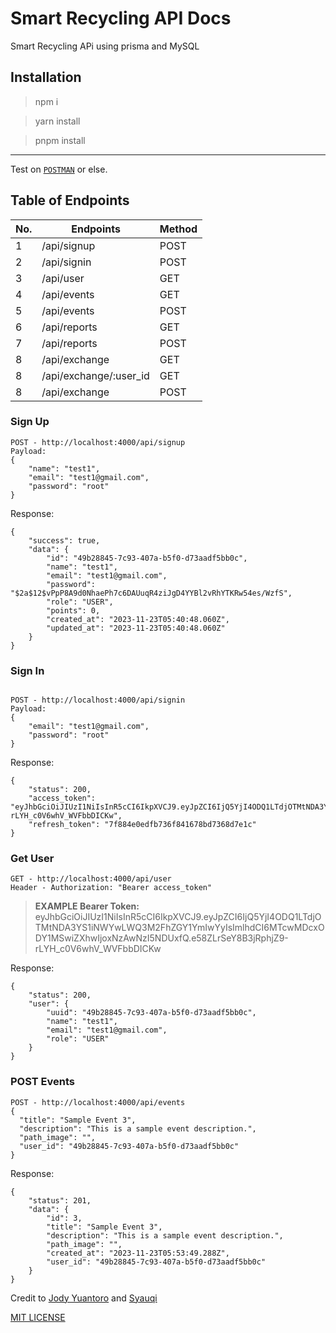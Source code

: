 # Smart Recycling API Docs

Smart Recycling APi using prisma and MySQL

## Installation

> npm i

> yarn install

> pnpm install

---

Test on [`POSTMAN`](https://www.postman.com/) or else.

## Table of Endpoints

| No. | Endpoints              | Method |
| --- | ---------------------- | ------ |
| 1   | /api/signup            | POST   |
| 2   | /api/signin            | POST   |
| 3   | /api/user              | GET    |
| 4   | /api/events            | GET    |
| 5   | /api/events            | POST   |
| 6   | /api/reports           | GET    |
| 7   | /api/reports           | POST   |
| 8   | /api/exchange          | GET    |
| 8   | /api/exchange/:user_id | GET    |
| 8   | /api/exchange          | POST   |

### Sign Up

```
POST - http://localhost:4000/api/signup
Payload:
{
    "name": "test1",
    "email": "test1@gmail.com",
    "password": "root"
}
```

Response:

```
{
    "success": true,
    "data": {
        "id": "49b28845-7c93-407a-b5f0-d73aadf5bb0c",
        "name": "test1",
        "email": "test1@gmail.com",
        "password": "$2a$12$vPpP8A9d0NhaePh7c6DAUuqR4ziJgD4YYBl2vRhYTKRw54es/WzfS",
        "role": "USER",
        "points": 0,
        "created_at": "2023-11-23T05:40:48.060Z",
        "updated_at": "2023-11-23T05:40:48.060Z"
    }
}
```

### Sign In

```

POST - http://localhost:4000/api/signin
Payload:
{
    "email": "test1@gmail.com",
    "password": "root"
}
```

Response:

```
{
    "status": 200,
    "access_token": "eyJhbGciOiJIUzI1NiIsInR5cCI6IkpXVCJ9.eyJpZCI6IjQ5YjI4ODQ1LTdjOTMtNDA3YS1iNWYwLWQ3M2FhZGY1YmIwYyIsImlhdCI6MTcwMDcxODY1MSwiZXhwIjoxNzAwNzI5NDUxfQ.e58ZLrSeY8B3jRphjZ9-rLYH_c0V6whV_WVFbbDICKw",
    "refresh_token": "7f884e0edfb736f841678bd7368d7e1c"
}
```

### Get User

```
GET - http://localhost:4000/api/user
Header - Authorization: "Bearer access_token"
```

> **EXAMPLE Bearer Token:** eyJhbGciOiJIUzI1NiIsInR5cCI6IkpXVCJ9.eyJpZCI6IjQ5YjI4ODQ1LTdjOTMtNDA3YS1iNWYwLWQ3M2FhZGY1YmIwYyIsImlhdCI6MTcwMDcxODY1MSwiZXhwIjoxNzAwNzI5NDUxfQ.e58ZLrSeY8B3jRphjZ9-rLYH_c0V6whV_WVFbbDICKw

Response:

```
{
    "status": 200,
    "user": {
        "uuid": "49b28845-7c93-407a-b5f0-d73aadf5bb0c",
        "name": "test1",
        "email": "test1@gmail.com",
        "role": "USER"
    }
}
```

### POST Events

```
POST - http://localhost:4000/api/events
{
  "title": "Sample Event 3",
  "description": "This is a sample event description.",
  "path_image": "",
  "user_id": "49b28845-7c93-407a-b5f0-d73aadf5bb0c"
}
```

Response:

```
{
    "status": 201,
    "data": {
        "id": 3,
        "title": "Sample Event 3",
        "description": "This is a sample event description.",
        "path_image": "",
        "created_at": "2023-11-23T05:53:49.288Z",
        "user_id": "49b28845-7c93-407a-b5f0-d73aadf5bb0c"
    }
}
```

Credit to [Jody Yuantoro](https://github.com/xyzuan) and [Syauqi](https://github.com/syauqiamiq)

[MIT LICENSE](https://github.com/rizkyhaksono/smartrecycling-be/blob/main/LICENSE)
